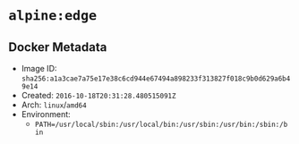 # `alpine:edge`

## Docker Metadata

- Image ID: `sha256:a1a3cae7a75e17e38c6cd944e67494a898233f313827f018c9b0d629a6b49e14`
- Created: `2016-10-18T20:31:28.480515091Z`
- Arch: `linux`/`amd64`
- Environment:
  - `PATH=/usr/local/sbin:/usr/local/bin:/usr/sbin:/usr/bin:/sbin:/bin`
